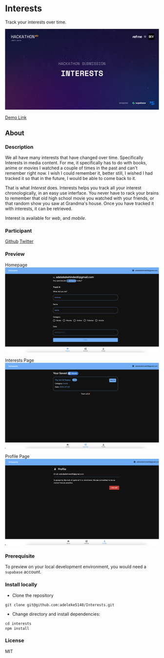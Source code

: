 # Interests
Track your interests over time.

![project cover](https://github.com/adeleke5140/Interests/blob/main/cover-image.jpg)

[Demo Link]()

## About

### Description
We all have many interests that have changed over time. Specifically Interests in media content. For me, it specifically has to do with books, anime or movies I watched a couple of times in the past and can't remember right now. I wish I could remember it, better still, I wished I had tracked it so that in the future, I would be able to come back to it.

That is what *Interest* does. 
Interests helps you track all your interest chronologically, in an easy use interface. 
You never have to rack your brains to remember that old high school movie you watched with your friends, or that random show you saw at Grandma's house. Once you have tracked it with interests, it can be retrieved.

Interest is available for *web*, and *mobile*.

### Participant
[Github](https://github.com/adeleke5140)
[Twitter](https://twitter.com/adeleke5140)

### Preview
Homepage
![HomePage](https://github.com/adeleke5140/Interests/blob/main/homepage.png?raw=true)

Interests Page
![InterestsPage](https://github.com/adeleke5140/Interests/blob/main/interests.png?raw=true)

Profile Page
![ProfilePage](https://github.com/adeleke5140/Interests/blob/main/profile.png?raw=true)

### Prerequisite
To preview on your local development environment, you would need a `supabase` account. 

### Install locally

* Clone the repository
```
git clone git@github.com:adeleke5140/Interests.git
```
* Change directory and install dependencies:
```
cd interests
npm install
```

### License
MIT
